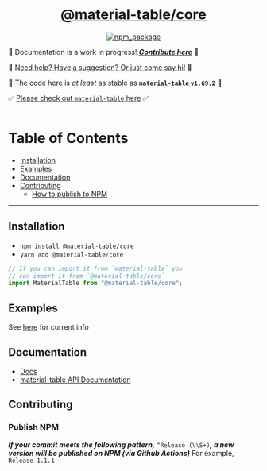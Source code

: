 <div align="center">

  <h1><a target="_blank" rel="noopener noreferrer" href="https://material-table-core.com">@material-table/core</a></h1>

  <p align="center">
    <a href="https://www.npmjs.com/package/@material-table/core">
      <img 
        title="npm_package" 
        src="https://badge.fury.io/js/%40material-table%2Fcore.svg"
      ></a>
  </p>

</div>

🚧 Documentation is a work in progress! **_[Contribute here](https://github.com/material-table-core/website)_** 🚧

💬 [Need help? Have a suggestion? Or just come say hi!](https://github.com/material-table-core/core/discussions) 💬

💪 The code here is _at least_ as stable as **`material-table` `v1.69.2`** 💪

✅ [Please check out `material-table` here](https://github.com/mbrn/material-table) ✅

---

# Table of Contents

- [Installation](#installation)
- [Examples](#examples)
- [Documentation](#documentation)
- [Contributing](#contributing)
  - [How to publish to NPM](#publish-npm)

---

## Installation

- `npm install @material-table/core`
- `yarn add @material-table/core`

```javascript
// If you can import it from `material-table` you
// can import it from `@material-table/core`
import MaterialTable from "@material-table/core";
```

## Examples

See [here](https://github.com/material-table-core/core) for current info

## Documentation

- [Docs](https://material-table-core.com)
- [material-table API Documentation](https://material-table.com)

## Contributing

### Publish NPM

**_If your commit meets the following pattern,_** `^Release (\\S+)`**_, a new version will be published on NPM (via Github Actions)_** For example, `Release 1.1.1`
